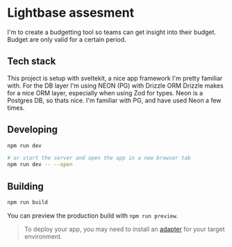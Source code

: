 # Lightbase assesment

I'm to create a budgetting tool so teams can get insight into their budget. Budget are only valid for a certain period. 

## Tech stack

This project is setup with sveltekit, a nice app framework I'm pretty familiar with. 
For the DB layer I'm using NEON (PG) with Drizzle ORM
Drizzle makes for a nice ORM layer, especially when using Zod for types. 
Neon is a Postgres DB, so thats nice. I'm familiar with PG, and have used Neon a few times.

## Developing

```bash
npm run dev

# or start the server and open the app in a new browser tab
npm run dev -- --open
```

## Building

```bash
npm run build
```

You can preview the production build with `npm run preview`.

> To deploy your app, you may need to install an [adapter](https://svelte.dev/docs/kit/adapters) for your target environment.
